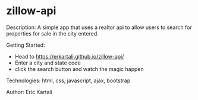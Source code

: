 # zillow-api

Description:
A simple app that uses a realtor api to allow users to search for properties for sale in the city entered.

Getting Started:
- Head to https://erkartali.github.io/zillow-api/
- Enter a city and state code 
- click the search button and watch the magic happen

Technologies:
html, css, javascript, ajax, bootstrap

Author:
Eric Kartali
